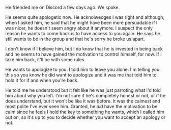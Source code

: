 He friended me on Discord a few days ago. We spoke.

He seems quite apologetic now. He acknolwedges I was right and although, when I asked him, he said that he might have been more persuadable if I was nicer, he doesn't seem angry about it anymore. I suspect the only reason he wants to come back is to have access to you again. He says he still wants to be in the group and that he's sorry he broke us apart.

I don't know if I believe him, but I do know that he is invested in being back and he seems to have gained the motivation to control himself, for now. If I take him back, it'll be with some rules.

He wants to apologize to you. I told him to leave you alone. I'm telling you this so you know he did want to apologize and it was me that told him to hold it for if and when you're back.

He told me he understood but it felt like he was just parroting what I'd told him about why you left. I'm not sure if he's completely honest or not, or if he does understand, but it won't be like it was before. It was the calmest and most polite I've ever seen him. Granted, he _did_ have the motivation to be calm since he feels I hold the key to something he wants, which I called him out on, so it's up to you to decide whether you want to accept an apology or not.
